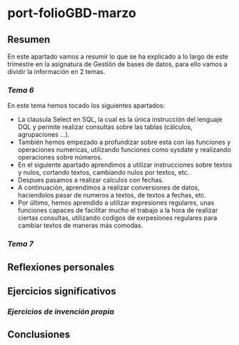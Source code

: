 # port-folioGBD-marzo

## **Resumen**
En este apartado vamos a resumir lo que se ha explicado a lo largo de este trimestre en la asignatura de Gestión de bases de datos, para ello vamos a dividir la información en 2 temas.
### *Tema 6*
En este tema hemos tocado los siguientes apartados:
- La clausula Select en SQL, la cual es la única instrucción del lenguaje DQL y permite realizar consultas sobre las tablas (cálculos, agrupaciones ...).
- También hemos empezado a profundizar sobre esta con las funciones y operaciones numericas, utilizando funciones como sysdate y realizando operaciones sobre números.
- En el siguiente apartado aprendimos a utilizar instrucciones sobre textos y nulos, cortando textos, cambiando nulos por textos, etc.
- Despues pasamos a realizar calculos con fechas.
- A continuación, aprendimos a realizar conversiones de datos, haciendolos pasar de numeros a textos, de textos a fechas, etc.
- Por último, hemos aprendido a utilizar expresiones regulares, unas funciones capaces de facilitar mucho el trabajo a la hora de realizar ciertas consultas, utilizando codigos de exrpesiones regulares para cambiar textos de maneras más comodas.

### *Tema 7*
## **Reflexiones personales**

## **Ejercicios significativos**

### *Ejercicios de invención propia*

## **Conclusiones**
